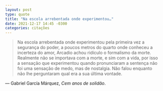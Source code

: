 ```yaml
---
layout: post
type: quote
title: "Na escola arrebentada onde experimentou…"
date: 2021-12-17 14:45 -0300
categories: citações
---
```

>Na escola arrebentada onde experimentou pela primeira vez a segurança do poder, a poucos metros do quarto onde conheceu a incerteza do amor, Arcadio achou ridículo o formalismo da morte. Realmente não se importava com a morte, e sim com a vida, por isso a sensação que experimentou quando pronunciaram a sentença não foi uma sensação de medo, mas de nostalgia. Não falou enquanto não lhe perguntaram qual era a sua última vontade.

— Gabriel García Márquez, _Cem anos de solidão_.